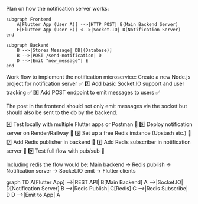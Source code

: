 Plan on how the  notification server works:

    subgraph Frontend
        A[Flutter App (User A)] -->|HTTP POST| B(Main Backend Server)
        E[Flutter App (User B)] <-->|Socket.IO| D(Notification Server)
    end

    subgraph Backend
        B -->|Stores Message| DB[(Database)]
        B -->|POST /send-notification| D
        D -->|Emit "new_message"| E
    end


Work flow to implement the notification microservice:
Create a new Node.js project for notification server	✅
2️⃣	Add basic Socket.IO support and user tracking	✅
3️⃣	Add POST endpoint to emit messages to users	✅

The post in the frontend should not only emit messages via the socket but should also be sent to the db by the backend.

4️⃣	Test locally with multiple Flutter apps or Postman	🔄
5️⃣	Deploy notification server on Render/Railway	🔄
6️⃣	Set up a free Redis instance (Upstash etc.)	🔄
7️⃣	Add Redis publisher in backend	🔄
8️⃣	Add Redis subscriber in notification server	🔄
9️⃣	Test full flow with pub/sub	🔄

Including redis the flow would be:
Main backend → Redis publish → Notification server → Socket.IO emit → Flutter clients

graph TD
    A[Flutter App] -->|REST API| B[Main Backend]
    A -->|Socket.IO| D[Notification Server]
    B -->|Redis Publish| C[Redis]
    C -->|Redis Subscribe| D
    D -->|Emit to App| A
